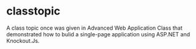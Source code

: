 # classtopic
A class topic once was given in Advanced Web Application Class that demonstrated how to bulid a single-page application using ASP.NET and Knockout.Js.
